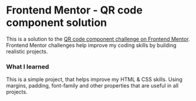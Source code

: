 # Frontend Mentor - QR code component solution

This is a solution to the [QR code component challenge on Frontend Mentor](https://www.frontendmentor.io/challenges/qr-code-component-iux_sIO_H). Frontend Mentor challenges help improve my coding skills by building realistic projects. 


### What I learned

This is a simple project, that helps improve my HTML & CSS skills. Using margins, padding, font-family and other properties that are useful in all projects. 

